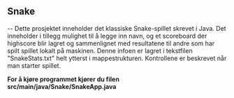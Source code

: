## Snake
--
Dette prosjektet inneholder det klassiske Snake-spillet skrevet i Java. Det inneholder i tillegg mulighet til å legge inn navn, og et scoreboard der highscore blir lagret og sammenlignet med resultatene til andre som har spilt spillet lokalt på maskinen. Denne infoen er lagret i tekstfilen "SnakeStats.txt" helt ytterst i mappestrukturen. Kontrollene er beskrevet når man starter spillet. 

**For å kjøre programmet kjører du filen src/main/java/Snake/SnakeApp.java**
